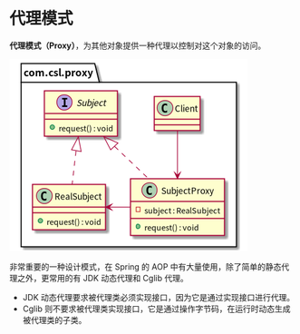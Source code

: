 # 代理模式

**代理模式（Proxy）**，为其他对象提供一种代理以控制对这个对象的访问。

![代理模式（Proxy）](./etc/proxy.png)

非常重要的一种设计模式，在 Spring 的 AOP 中有大量使用，除了简单的静态代理之外，更常用的有 JDK 动态代理和 Cglib 代理。

- JDK 动态代理要求被代理类必须实现接口，因为它是通过实现接口进行代理。
- Cglib 则不要求被代理类实现接口，它是通过操作字节码，在运行时动态生成被代理类的子类。
